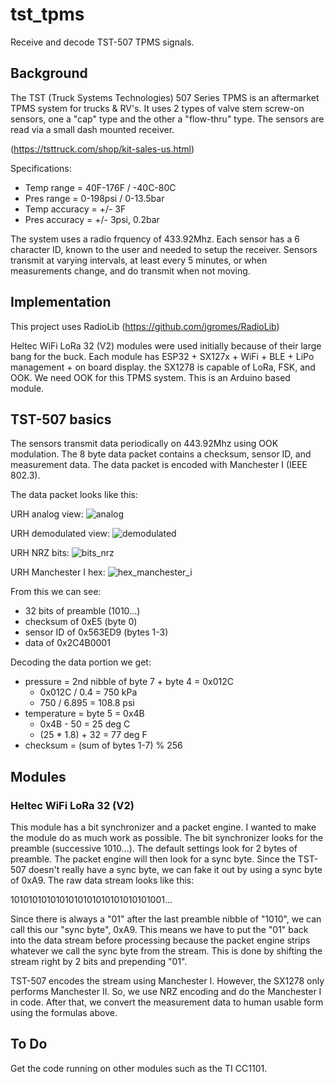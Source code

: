 # tst_tpms
Receive and decode TST-507 TPMS signals.

## Background

The TST (Truck Systems Technologies) 507 Series TPMS is an aftermarket TPMS system for trucks & RV's.  It uses 2 types of valve stem screw-on sensors, one a "cap" type and the other a "flow-thru" type.  The sensors are read via a small dash mounted receiver. 

(https://tsttruck.com/shop/kit-sales-us.html)

Specifications:
- Temp range = 40F-176F / -40C-80C
- Pres range = 0-198psi / 0-13.5bar
- Temp accuracy = +/- 3F
- Pres accuracy = +/- 3psi, 0.2bar

The system uses a radio frquency of 433.92Mhz.  Each sensor has a 6 character ID, known to the user and needed to setup the receiver.  Sensors transmit at varying intervals, at least every 5 minutes, or when measurements change, and do transmit when not moving.

## Implementation

This project uses RadioLib (https://github.com/jgromes/RadioLib)

Heltec WiFi LoRa 32 (V2) modules were used initially because of their large bang for the buck.  Each module has ESP32 + SX127x + WiFi + BLE + LiPo management + on board display.  the SX1278 is capable of LoRa, FSK, and OOK.  We need OOK for this TPMS system.  This is an Arduino based module.

## TST-507 basics

The sensors transmit data periodically on 443.92Mhz using OOK modulation.  The 8 byte data packet contains a checksum, sensor ID, and measurement data.  The data packet is encoded with Manchester I (IEEE 802.3).

The data packet looks like this:

URH analog view:
![analog](https://user-images.githubusercontent.com/20508816/150719833-2e1b397e-f9be-414d-bd7e-c03a8261e8df.png)

URH demodulated view:
![demodulated](https://user-images.githubusercontent.com/20508816/150719981-64000301-30e4-42b5-baad-9f7d474f099f.png)

URH NRZ bits:
![bits_nrz](https://user-images.githubusercontent.com/20508816/150720036-d1e0f646-27f6-4242-8e88-ae15a5b69ebf.png)

URH Manchester I hex:
![hex_manchester_i](https://user-images.githubusercontent.com/20508816/150720065-10196355-b948-48df-8451-88ce38192a26.png)

From this we can see:
- 32 bits of preamble (1010...)
- checksum of 0xE5 (byte 0)
- sensor ID of 0x563ED9 (bytes 1-3)
- data of 0x2C4B0001

Decoding the data portion we get:
- pressure = 2nd nibble of byte 7 + byte 4 = 0x012C
  - 0x012C / 0.4 = 750 kPa
  - 750 / 6.895 = 108.8 psi
- temperature = byte 5 = 0x4B
  - 0x4B - 50 = 25 deg C
  - (25 * 1.8) + 32 = 77 deg F
- checksum = (sum of bytes 1-7) % 256

## Modules

### Heltec WiFi LoRa 32 (V2)

This module has a bit synchronizer and a packet engine.  I wanted to make the module do as much work as possible.  The bit synchronizer looks for the preamble (successive 1010...).  The default settings look for 2 bytes of preamble.  The packet engine will then look for a sync byte.  Since the TST-507 doesn't really have a sync byte, we can fake it out by using a sync byte of 0xA9.  The raw data stream looks like this:

1010101010101010101010101010101001...

Since there is always a "01" after the last preamble nibble of "1010", we can call this our "sync byte", 0xA9.  This means we have to put the "01" back into the data stream before processing because the packet engine strips whatever we call the sync byte from the stream.  This is done by shifting the stream right by 2 bits and prepending "01".

TST-507 encodes the stream using Manchester I.  However, the SX1278 only performs Manchester II.  So, we use NRZ encoding and do the Manchester I in code.  After that, we convert the measurement data to human usable form using the formulas above.


## To Do
Get the code running on other modules such as the TI CC1101.
